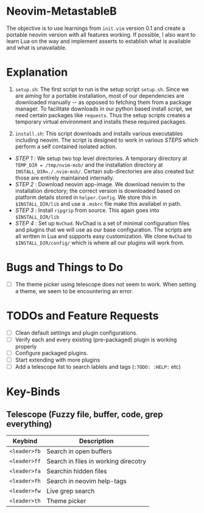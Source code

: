 # Neovim-MetastableB

The objective is to use learnings from `init.vim` version 0.1 and create a
portable neovim version with all features working. If possible, I also want to
learn Lua on the way and implement asserts to establish what is available and
what is unavailable.

# Explanation

1. `setup.sh`: The first script to run is the setup script `setup.sh`. Since we are
   aiming for a portable installation, most of our dependencies are downloaded
   manually -- as opposed to fetching them from a package manager. To
   facilitate downloads in our python based install script, we need certain
   packages like `requests`. Thus the setup scripts creates a temporary virtual
   environment and installs these required packages.

2. `install.sh`: This script downloads and installs various executables
   including neovim. The script is designed to work in various *STEPS* which
   perform a self contained isolated action.

  - *STEP 1* : We setup two top level directories. A temporary directory at
     `TEMP_DIR = /tmp/nvim-msb/` and the installation directory at
     `INSTALL_DIR=./.nvim-msb/`. Certain sub-directories are also created
     but those are entirely maintained internally.
  - *STEP 2* : Download neovim app-image. We download neovim to the
     installation directory; the correct version is downloaded based on
     platform details stored in `helper.Config`. We store this in
     `$INSTALL_DIR/lib` and use a `.msbrc` file make this availabel in path.
  - *STEP 3* : Install `ripgrip` from source. This again goes into
     `$INSTALL_DIR/lib`
  - *STEP 4* : Set up `NvChad`. NvChad is a set of minimal configuration files
     and plugins that we will use as our base configuration. The scripts are
     all written in Lua and supports easy customization. We clone `NvChad` to
     `$INSTALL_DIR/config/` which is where all our plugins will work from.


# Bugs and Things to Do 

- [ ] The theme picker using telescope does not seem to work. When setting a
  theme, we seem to be encountering an error.

# TODOs and Feature Requests

- [ ] Clean default settings and plugin configurations.
- [ ] Verify each and every existing (pre-packaged) plugin is working properly
- [ ] Configure packaged plugins.
- [ ] Start extending with more plugins
- [ ] Add a telescope list to search lablels and tags (`:TODO: :HELP:` etc)

# Key-Binds

## Telescope (Fuzzy file, buffer, code, grep everything)

| Keybind      | Description                          |
|--------------|--------------------------------------|
| `<leader>fb` | Search in open buffers               |
| `<leader>ff` | Search in files in working direcotry |
| `<leader>fa` | Searchin hidden files                |
| `<leader>fh` | Search in neovim help-tags           |
| `<leader>fw` | Live grep search                     |
| `<leader>th` | Theme picker                         |
